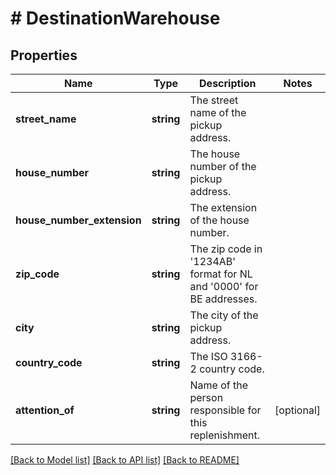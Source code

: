 # # DestinationWarehouse

## Properties

Name | Type | Description | Notes
------------ | ------------- | ------------- | -------------
**street_name** | **string** | The street name of the pickup address. |
**house_number** | **string** | The house number of the pickup address. |
**house_number_extension** | **string** | The extension of the house number. |
**zip_code** | **string** | The zip code in &#39;1234AB&#39; format for NL and &#39;0000&#39; for BE addresses. |
**city** | **string** | The city of the pickup address. |
**country_code** | **string** | The ISO 3166-2 country code. |
**attention_of** | **string** | Name of the person responsible for this replenishment. | [optional]

[[Back to Model list]](../../README.md#models) [[Back to API list]](../../README.md#endpoints) [[Back to README]](../../README.md)
